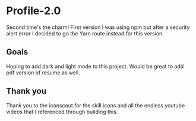 # Profile-2.0
Second time's the charm! First version I was using npm but after a security alert error I decided to go the Yarn route instead for this version.

## Goals
Hoping to add dark and light mode to this project.
Would be great to add pdf version of resume as well.

## Thank you
Thank you to the iconscout for the skill icons and all the endless youtube videos that I referenced through building this. 
